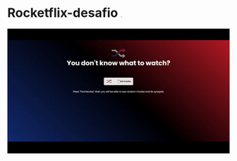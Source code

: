 # Rocketflix-desafio <img src="C:\Users\sntbi\Downloads\template\Rocketflix-desafio\assets\favico\icon.png" style="zoom:15%;" />

<img src="https://github.com/ypoolz/Rocketflix-desafio/blob/main/assets/favico/Exemple.gif" style="max-width: 100%; display: inline-block;" data-target="animated-image.originalImage">

